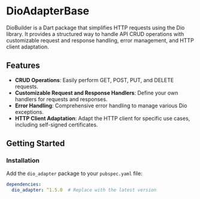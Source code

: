 # DioAdapterBase

DioBuilder is a Dart package that simplifies HTTP requests using the Dio library. It provides a structured way to handle API CRUD operations with customizable request and response handling, error management, and HTTP client adaptation.

## Features

- **CRUD Operations**: Easily perform GET, POST, PUT, and DELETE requests.
- **Customizable Request and Response Handlers**: Define your own handlers for requests and responses.
- **Error Handling**: Comprehensive error handling to manage various Dio exceptions.
- **HTTP Client Adaptation**: Adapt the HTTP client for specific use cases, including self-signed certificates.

## Getting Started

### Installation

Add the `dio_adapter` package to your `pubspec.yaml` file:

```yaml
dependencies:
  dio_adapter: ^1.5.0  # Replace with the latest version
